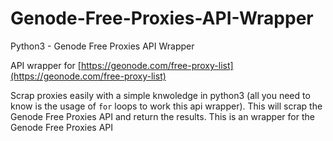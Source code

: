 # Genode-Free-Proxies-API-Wrapper

Python3 - Genode Free Proxies API Wrapper

API wrapper for
[https://geonode.com/free-proxy-list](https://geonode.com/free-proxy-list)

Scrap proxies easily with a simple knwoledge in python3 (all you need to know is the usage of `for` loops to work this api wrapper). This will scrap the Genode Free Proxies API and return the results. This is an wrapper for the Genode Free Proxies API
